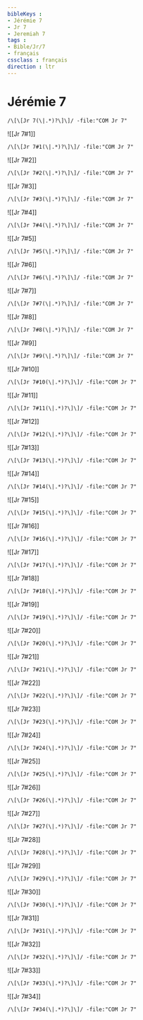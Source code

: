 ```yaml
---
bibleKeys : 
- Jérémie 7
- Jr 7
- Jeremiah 7
tags : 
- Bible/Jr/7
- français
cssclass : français
direction : ltr
---
```


# Jérémie 7

```query
/\[\[Jr 7(\|.*)?\]\]/ -file:"COM Jr 7"
```



![[Jr 7#1]]

```query
/\[\[Jr 7#1(\|.*)?\]\]/ -file:"COM Jr 7"
```

![[Jr 7#2]]

```query
/\[\[Jr 7#2(\|.*)?\]\]/ -file:"COM Jr 7"
```

![[Jr 7#3]]

```query
/\[\[Jr 7#3(\|.*)?\]\]/ -file:"COM Jr 7"
```

![[Jr 7#4]]

```query
/\[\[Jr 7#4(\|.*)?\]\]/ -file:"COM Jr 7"
```

![[Jr 7#5]]

```query
/\[\[Jr 7#5(\|.*)?\]\]/ -file:"COM Jr 7"
```

![[Jr 7#6]]

```query
/\[\[Jr 7#6(\|.*)?\]\]/ -file:"COM Jr 7"
```

![[Jr 7#7]]

```query
/\[\[Jr 7#7(\|.*)?\]\]/ -file:"COM Jr 7"
```

![[Jr 7#8]]

```query
/\[\[Jr 7#8(\|.*)?\]\]/ -file:"COM Jr 7"
```

![[Jr 7#9]]

```query
/\[\[Jr 7#9(\|.*)?\]\]/ -file:"COM Jr 7"
```

![[Jr 7#10]]

```query
/\[\[Jr 7#10(\|.*)?\]\]/ -file:"COM Jr 7"
```

![[Jr 7#11]]

```query
/\[\[Jr 7#11(\|.*)?\]\]/ -file:"COM Jr 7"
```

![[Jr 7#12]]

```query
/\[\[Jr 7#12(\|.*)?\]\]/ -file:"COM Jr 7"
```

![[Jr 7#13]]

```query
/\[\[Jr 7#13(\|.*)?\]\]/ -file:"COM Jr 7"
```

![[Jr 7#14]]

```query
/\[\[Jr 7#14(\|.*)?\]\]/ -file:"COM Jr 7"
```

![[Jr 7#15]]

```query
/\[\[Jr 7#15(\|.*)?\]\]/ -file:"COM Jr 7"
```

![[Jr 7#16]]

```query
/\[\[Jr 7#16(\|.*)?\]\]/ -file:"COM Jr 7"
```

![[Jr 7#17]]

```query
/\[\[Jr 7#17(\|.*)?\]\]/ -file:"COM Jr 7"
```

![[Jr 7#18]]

```query
/\[\[Jr 7#18(\|.*)?\]\]/ -file:"COM Jr 7"
```

![[Jr 7#19]]

```query
/\[\[Jr 7#19(\|.*)?\]\]/ -file:"COM Jr 7"
```

![[Jr 7#20]]

```query
/\[\[Jr 7#20(\|.*)?\]\]/ -file:"COM Jr 7"
```

![[Jr 7#21]]

```query
/\[\[Jr 7#21(\|.*)?\]\]/ -file:"COM Jr 7"
```

![[Jr 7#22]]

```query
/\[\[Jr 7#22(\|.*)?\]\]/ -file:"COM Jr 7"
```

![[Jr 7#23]]

```query
/\[\[Jr 7#23(\|.*)?\]\]/ -file:"COM Jr 7"
```

![[Jr 7#24]]

```query
/\[\[Jr 7#24(\|.*)?\]\]/ -file:"COM Jr 7"
```

![[Jr 7#25]]

```query
/\[\[Jr 7#25(\|.*)?\]\]/ -file:"COM Jr 7"
```

![[Jr 7#26]]

```query
/\[\[Jr 7#26(\|.*)?\]\]/ -file:"COM Jr 7"
```

![[Jr 7#27]]

```query
/\[\[Jr 7#27(\|.*)?\]\]/ -file:"COM Jr 7"
```

![[Jr 7#28]]

```query
/\[\[Jr 7#28(\|.*)?\]\]/ -file:"COM Jr 7"
```

![[Jr 7#29]]

```query
/\[\[Jr 7#29(\|.*)?\]\]/ -file:"COM Jr 7"
```

![[Jr 7#30]]

```query
/\[\[Jr 7#30(\|.*)?\]\]/ -file:"COM Jr 7"
```

![[Jr 7#31]]

```query
/\[\[Jr 7#31(\|.*)?\]\]/ -file:"COM Jr 7"
```

![[Jr 7#32]]

```query
/\[\[Jr 7#32(\|.*)?\]\]/ -file:"COM Jr 7"
```

![[Jr 7#33]]

```query
/\[\[Jr 7#33(\|.*)?\]\]/ -file:"COM Jr 7"
```

![[Jr 7#34]]

```query
/\[\[Jr 7#34(\|.*)?\]\]/ -file:"COM Jr 7"
```

